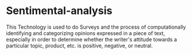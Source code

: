 # Sentimental-analysis
This Technology is used to do Surveys and the process of computationally identifying and categorizing opinions expressed in a piece of text, especially in order to determine whether the writer's attitude towards a particular topic, product, etc. is positive, negative, or neutral.
